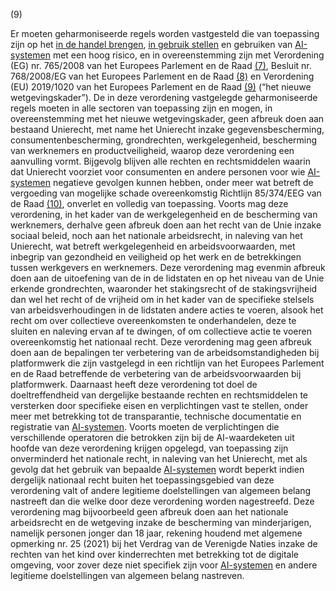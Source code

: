 (9) 

Er moeten geharmoniseerde regels worden vastgesteld die van toepassing zijn op het [in de handel brengen](a3.md#^handel), [in gebruik stellen](a3.md#^gebruik) en gebruiken van [AI-systemen](a3.md#^ai-systeem) met een hoog risico, en in overeenstemming zijn met Verordening (EG) nr. 765/2008 van het Europees Parlement en de Raad [(7)](#ntr7-L_202401689NL.000101-E0007), Besluit nr. 768/2008/EG van het Europees Parlement en de Raad [(8)](#ntr8-L_202401689NL.000101-E0008) en Verordening (EU) 2019/1020 van het Europees Parlement en de Raad [(9)](#ntr9-L_202401689NL.000101-E0009) (“het nieuwe wetgevingskader”). De in deze verordening vastgelegde geharmoniseerde regels moeten in alle sectoren van toepassing zijn en mogen, in overeenstemming met het nieuwe wetgevingskader, geen afbreuk doen aan bestaand Unierecht, met name het Unierecht inzake gegevensbescherming, consumentenbescherming, grondrechten, werkgelegenheid, bescherming van werknemers en productveiligheid, waarop deze verordening een aanvulling vormt. Bijgevolg blijven alle rechten en rechtsmiddelen waarin dat Unierecht voorziet voor consumenten en andere personen voor wie [AI-systemen](a3.md#^ai-systeem) negatieve gevolgen kunnen hebben, onder meer wat betreft de vergoeding van mogelijke schade overeenkomstig Richtlijn 85/374/EEG van de Raad [(10)](#ntr10-L_202401689NL.000101-E0010), onverlet en volledig van toepassing. Voorts mag deze verordening, in het kader van de werkgelegenheid en de bescherming van werknemers, derhalve geen afbreuk doen aan het recht van de Unie inzake sociaal beleid, noch aan het nationale arbeidsrecht, in naleving van het Unierecht, wat betreft werkgelegenheid en arbeidsvoorwaarden, met inbegrip van gezondheid en veiligheid op het werk en de betrekkingen tussen werkgevers en werknemers. Deze verordening mag evenmin afbreuk doen aan de uitoefening van de in de lidstaten en op het niveau van de Unie erkende grondrechten, waaronder het stakingsrecht of de stakingsvrijheid dan wel het recht of de vrijheid om in het kader van de specifieke stelsels van arbeidsverhoudingen in de lidstaten andere acties te voeren, alsook het recht om over collectieve overeenkomsten te onderhandelen, deze te sluiten en naleving ervan af te dwingen, of om collectieve actie te voeren overeenkomstig het nationaal recht. Deze verordening mag geen afbreuk doen aan de bepalingen ter verbetering van de arbeidsomstandigheden bij platformwerk die zijn vastgelegd in een richtlijn van het Europees Parlement en de Raad betreffende de verbetering van de arbeidsvoorwaarden bij platformwerk. Daarnaast heeft deze verordening tot doel de doeltreffendheid van dergelijke bestaande rechten en rechtsmiddelen te versterken door specifieke eisen en verplichtingen vast te stellen, onder meer met betrekking tot de transparantie, technische documentatie en registratie van [AI-systemen](a3.md#^ai-systeem). Voorts moeten de verplichtingen die verschillende operatoren die betrokken zijn bij de AI-waardeketen uit hoofde van deze verordening krijgen opgelegd, van toepassing zijn onverminderd het nationale recht, in naleving van het Unierecht, met als gevolg dat het gebruik van bepaalde [AI-systemen](a3.md#^ai-systeem) wordt beperkt indien dergelijk nationaal recht buiten het toepassingsgebied van deze verordening valt of andere legitieme doelstellingen van algemeen belang nastreeft dan die welke door deze verordening worden nagestreefd. Deze verordening mag bijvoorbeeld geen afbreuk doen aan het nationale arbeidsrecht en de wetgeving inzake de bescherming van minderjarigen, namelijk personen jonger dan 18 jaar, rekening houdend met algemene opmerking nr. 25 (2021) bij het Verdrag van de Verenigde Naties inzake de rechten van het kind over kinderrechten met betrekking tot de digitale omgeving, voor zover deze niet specifiek zijn voor [AI-systemen](a3.md#^ai-systeem) en andere legitieme doelstellingen van algemeen belang nastreven.